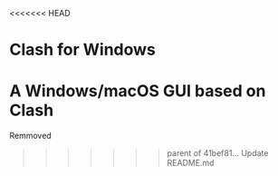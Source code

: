 <<<<<<< HEAD
# Clash for Windows

A Windows/macOS GUI based on Clash
=======
Remmoved
>>>>>>> parent of 41bef81... Update README.md
